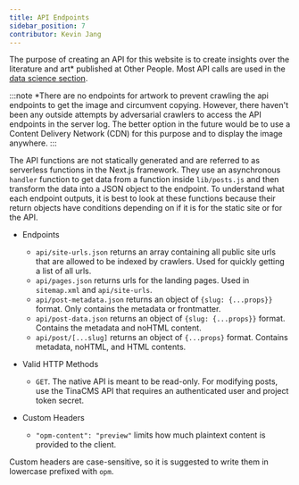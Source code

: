 ```yaml
---
title: API Endpoints
sidebar_position: 7
contributor: Kevin Jang
---
```


The purpose of creating an API for this website is to create insights over the literature and art* published at Other People. Most API calls are used in the [data science section](../data-science).

:::note
*There are no endpoints for artwork to prevent crawling the api endpoints to get the image and circumvent copying. However, there haven't been any outside attempts by adversarial crawlers to access the API endpoints in the server log. The better option in the future would be to use a Content Delivery Network (CDN) for this purpose and to display the image anywhere.
:::

The API functions are not statically generated and are referred to as serverless functions in the Next.js framework. They use an asynchronous `handler` function to get data from a function inside `lib/posts.js` and then transform the data into a JSON object to the endpoint. To understand what each endpoint outputs, it is best to look at these functions because their return objects have conditions depending on if it is for the static site or for the API.

- Endpoints
  - `api/site-urls.json` returns an array containing all public site urls that are allowed to be indexed by crawlers. Used for quickly getting a list of all urls.
  - `api/pages.json` returns urls for the landing pages. Used in `sitemap.xml` and `api/site-urls`.
  - `api/post-metadata.json` returns an object of `{slug: {...props}}` format. Only contains the metadata or frontmatter.
  - `api/post-data.json` returns an object of `{slug: {...props}}` format. Contains the metadata and noHTML content.
  - `api/post/[...slug]` returns an object of `{...props}` format. Contains metadata, noHTML, and HTML contents.

- Valid HTTP Methods
  - `GET`. The native API is meant to be read-only. For modifying posts, use the TinaCMS API that requires an authenticated user and project token secret.


- Custom Headers
  - `"opm-content": "preview"` limits how much plaintext content is provided to the client. 
  
Custom headers are case-sensitive, so it is suggested to write them in lowercase prefixed with `opm`.